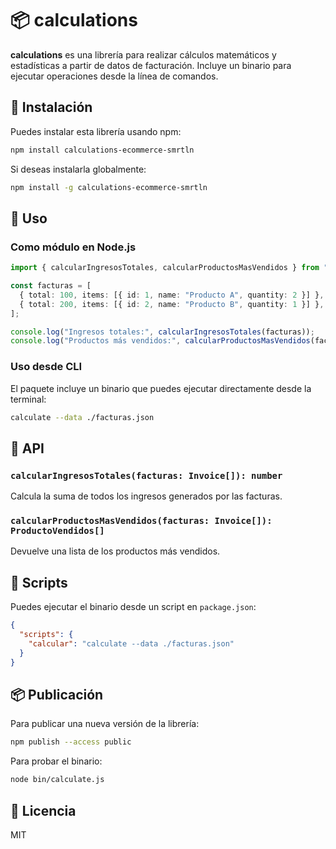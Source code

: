 # 📦 calculations

**calculations** es una librería para realizar cálculos matemáticos y estadísticas a partir de datos de facturación. Incluye un binario para ejecutar operaciones desde la línea de comandos.

## 🚀 Instalación

Puedes instalar esta librería usando npm:

```sh
npm install calculations-ecommerce-smrtln
```

Si deseas instalarla globalmente:

```sh
npm install -g calculations-ecommerce-smrtln
```

## 📌 Uso

### Como módulo en Node.js

```ts
import { calcularIngresosTotales, calcularProductosMasVendidos } from "calculations-ecommerce-smrtln";

const facturas = [
  { total: 100, items: [{ id: 1, name: "Producto A", quantity: 2 }] },
  { total: 200, items: [{ id: 2, name: "Producto B", quantity: 1 }] },
];

console.log("Ingresos totales:", calcularIngresosTotales(facturas));
console.log("Productos más vendidos:", calcularProductosMasVendidos(facturas));
```

### Uso desde CLI

El paquete incluye un binario que puedes ejecutar directamente desde la terminal:

```sh
calculate --data ./facturas.json
```

## 📜 API

### `calcularIngresosTotales(facturas: Invoice[]): number`
Calcula la suma de todos los ingresos generados por las facturas.

### `calcularProductosMasVendidos(facturas: Invoice[]): ProductoVendidos[]`
Devuelve una lista de los productos más vendidos.

## 📄 Scripts

Puedes ejecutar el binario desde un script en `package.json`:

```json
{
  "scripts": {
    "calcular": "calculate --data ./facturas.json"
  }
}
```

## 📦 Publicación

Para publicar una nueva versión de la librería:

```sh
npm publish --access public
```



Para probar el binario:

```sh
node bin/calculate.js
```

## 📄 Licencia

MIT

